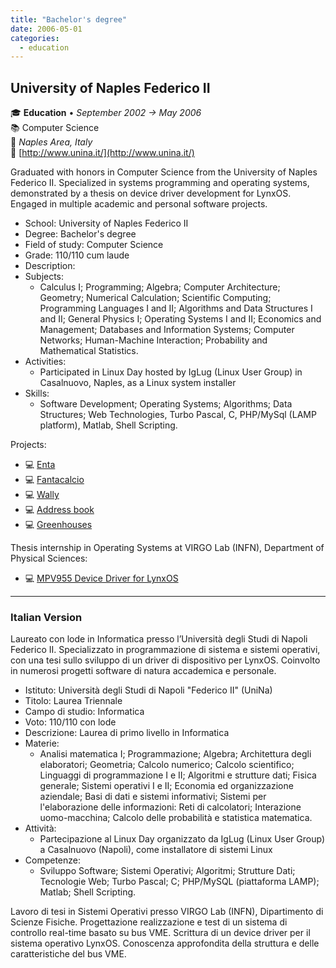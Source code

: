 ```yaml
---
title: "Bachelor's degree"
date: 2006-05-01
categories:
  - education
---
```

## University of Naples Federico II

🎓 **Education** • _September 2002 → May 2006_  
📚 Computer Science  
📍 _Naples Area, Italy_  
🔗 [http://www.unina.it/](http://www.unina.it/)  

Graduated with honors in Computer Science from the University of Naples Federico II. Specialized in systems programming and operating systems, demonstrated by a thesis on device driver development for LynxOS. Engaged in multiple academic and personal software projects.

- School: University of Naples Federico II
- Degree: Bachelor's degree
- Field of study: Computer Science
- Grade: 110/110 cum laude
- Description:
- Subjects:
  - Calculus I; Programming; Algebra; Computer Architecture; Geometry; Numerical Calculation; Scientific Computing; Programming Languages I and II; Algorithms and Data Structures I and II; General Physics I; Operating Systems I and II; Economics and Management; Databases and Information Systems; Computer Networks; Human-Machine Interaction; Probability and Mathematical Statistics.
- Activities:
  - Participated in Linux Day hosted by IgLug (Linux User Group) in Casalnuovo, Naples, as a Linux system installer
- Skills:
  - Software Development; Operating Systems; Algorithms; Data Structures; Web Technologies, Turbo Pascal, C, PHP/MySql (LAMP platform), Matlab, Shell Scripting.


Projects:
* 💻 [Enta](https://github.com/fsferrara/etna)
* 💻 [Fantacalcio](https://github.com/fsferrara/fantacalcio)
* 💻 [Wally](https://github.com/fsferrara/wally)
* 💻 [Address book](https://github.com/fsferrara/legacy-address-book)
* 💻 [Greenhouses](https://github.com/fsferrara/Greenhouses)

Thesis internship in Operating Systems at VIRGO Lab (INFN), Department of Physical Sciences:
* 💻 [MPV955 Device Driver for LynxOS](/projects/mpv955-device-driver-for-lynxos/overview/)

---

### Italian Version

Laureato con lode in Informatica presso l’Università degli Studi di Napoli Federico II. Specializzato in programmazione di sistema e sistemi operativi, con una tesi sullo sviluppo di un driver di dispositivo per LynxOS. Coinvolto in numerosi progetti software di natura accademica e personale.


- Istituto: Università degli Studi di Napoli "Federico II" (UniNa)
- Titolo: Laurea Triennale
- Campo di studio: Informatica
- Voto: 110/110 con lode
- Descrizione: Laurea di primo livello in Informatica
- Materie:
  - Analisi matematica I; Programmazione; Algebra; Architettura degli elaboratori; Geometria; Calcolo numerico; Calcolo scientifico; Linguaggi di programmazione I e II; Algoritmi e strutture dati; Fisica generale; Sistemi operativi I e II; Economia ed organizzazione aziendale; Basi di dati e sistemi informativi; Sistemi per l'elaborazione delle informazioni: Reti di calcolatori; Interazione uomo-macchina; Calcolo delle probabilità e statistica matematica.
- Attività:
  - Partecipazione al Linux Day organizzato da IgLug (Linux User Group) a Casalnuovo (Napoli), come installatore di sistemi Linux
- Competenze:
  - Sviluppo Software; Sistemi Operativi; Algoritmi; Strutture Dati; Tecnologie Web; Turbo Pascal; C; PHP/MySQL (piattaforma LAMP); Matlab; Shell Scripting.

Lavoro di tesi in Sistemi Operativi presso VIRGO Lab (INFN), Dipartimento di Scienze Fisiche.
Progettazione realizzazione e test di un sistema di controllo real-time basato su bus VME.
Scrittura di un device driver per il sistema operativo LynxOS.
Conoscenza approfondita della struttura e delle caratteristiche del bus VME.
